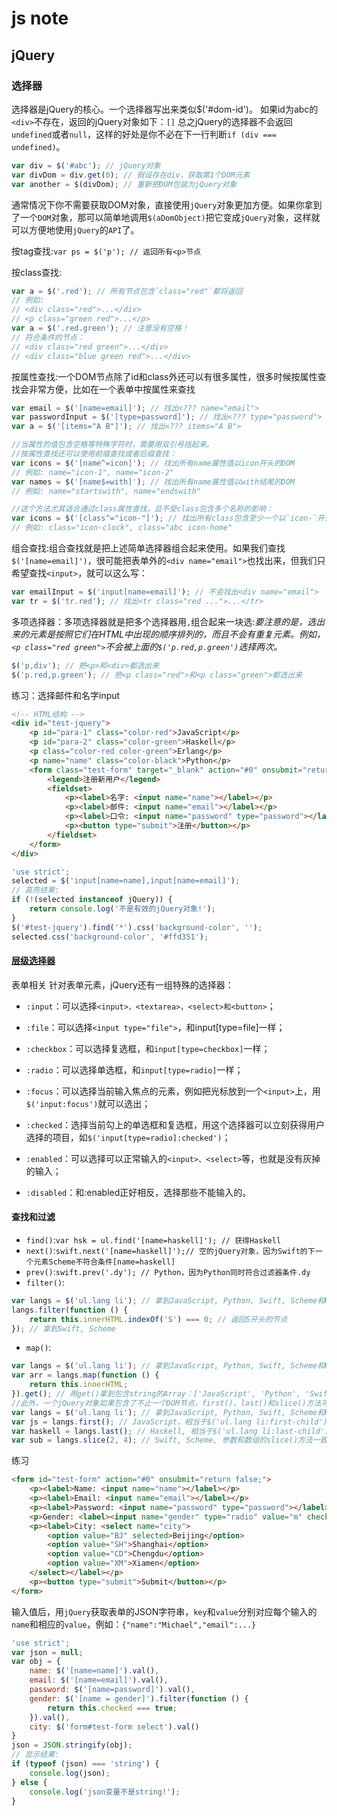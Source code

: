 # js note

## jQuery

### 选择器

选择器是jQuery的核心。一个选择器写出来类似$('#dom-id')。
如果id为abc的`<div>`不存在，返回的jQuery对象如下：`[]`
总之jQuery的选择器不会返回`undefined`或者`null`，这样的好处是你不必在下一行判断`if (div === undefined)`。

```js
var div = $('#abc'); // jQuery对象
var divDom = div.get(0); // 假设存在div，获取第1个DOM元素
var another = $(divDom); // 重新把DOM包装为jQuery对象
```

通常情况下你不需要获取DOM对象，直接使用`jQuery`对象更加方便。如果你拿到了一个`DOM`对象，那可以简单地调用`$(aDomObject)`把它变成`jQuery`对象，这样就可以方便地使用`jQuery`的`API`了。

按tag查找:`var ps = $('p'); // 返回所有<p>节点`

按class查找:

```js
var a = $('.red'); // 所有节点包含`class="red"`都将返回
// 例如:
// <div class="red">...</div>
// <p class="green red">...</p>
var a = $('.red.green'); // 注意没有空格！
// 符合条件的节点：
// <div class="red green">...</div>
// <div class="blue green red">...</div>
```

按属性查找:一个DOM节点除了id和class外还可以有很多属性，很多时候按属性查找会非常方便，比如在一个表单中按属性来查找

```js
var email = $('[name=email]'); // 找出<??? name="email">
var passwordInput = $('[type=password]'); // 找出<??? type="password">
var a = $('[items="A B"]'); // 找出<??? items="A B">

//当属性的值包含空格等特殊字符时，需要用双引号括起来。
//按属性查找还可以使用前缀查找或者后缀查找：
var icons = $('[name^=icon]'); // 找出所有name属性值以icon开头的DOM
// 例如: name="icon-1", name="icon-2"
var names = $('[name$=with]'); // 找出所有name属性值以with结尾的DOM
// 例如: name="startswith", name="endswith"

//这个方法尤其适合通过class属性查找，且不受class包含多个名称的影响：
var icons = $('[class^="icon-"]'); // 找出所有class包含至少一个以`icon-`开头的DOM
// 例如: class="icon-clock", class="abc icon-home"
```

组合查找:组合查找就是把上述简单选择器组合起来使用。如果我们查找`$('[name=email]')`，很可能把表单外的`<div name="email">`也找出来，但我们只希望查找`<input>`，就可以这么写：

```js
var emailInput = $('input[name=email]'); // 不会找出<div name="email">  
var tr = $('tr.red'); // 找出<tr class="red ...">...</tr>
```

多项选择器：多项选择器就是把多个选择器用`,`组合起来一块选:*要注意的是，选出来的元素是按照它们在HTML中出现的顺序排列的，而且不会有重复元素。例如，`<p class="red green">`不会被上面的`$('p.red,p.green')`选择两次。*

```js
$('p,div'); // 把<p>和<div>都选出来
$('p.red,p.green'); // 把<p class="red">和<p class="green">都选出来
```

练习：选择邮件和名字input

```html
<!-- HTML结构 -->
<div id="test-jquery">
    <p id="para-1" class="color-red">JavaScript</p>
    <p id="para-2" class="color-green">Haskell</p>
    <p class="color-red color-green">Erlang</p>
    <p name="name" class="color-black">Python</p>
    <form class="test-form" target="_blank" action="#0" onsubmit="return false;">
        <legend>注册新用户</legend>
        <fieldset>
            <p><label>名字: <input name="name"></label></p>
            <p><label>邮件: <input name="email"></label></p>
            <p><label>口令: <input name="password" type="password"></label></p>
            <p><button type="submit">注册</button></p>
        </fieldset>
    </form>
</div>
```

```js
'use strict';
selected = $('input[name=name],input[name=email]');
// 高亮结果:
if (!(selected instanceof jQuery)) {
    return console.log('不是有效的jQuery对象!');
}
$('#test-jquery').find('*').css('background-color', '');
selected.css('background-color', '#ffd351');
```

#### [层级选择器](https://www.liaoxuefeng.com/wiki/001434446689867b27157e896e74d51a89c25cc8b43bdb3000/001437023139167510b90eb2c924f72aeba0db592a9eb54000)

表单相关
针对表单元素，jQuery还有一组特殊的选择器：

- `:input`：可以选择`<input>，<textarea>，<select>和<button>`；

- `:file`：可以选择`<input type="file">`，和input[type=file]一样；

- `:checkbox`：可以选择复选框，和`input[type=checkbox]`一样；

- `:radio`：可以选择单选框，和`input[type=radio]`一样；

- `:focus`：可以选择当前输入焦点的元素，例如把光标放到一个`<input>`上，用`$('input:focus')`就可以选出；

- `:checked`：选择当前勾上的单选框和复选框，用这个选择器可以立刻获得用户选择的项目，如`$('input[type=radio]:checked')`；

- `:enabled`：可以选择可以正常输入的`<input>、<select>`等，也就是没有灰掉的输入；

- `:disabled`：和:enabled正好相反，选择那些不能输入的。

#### 查找和过滤

- `find()`:`var hsk = ul.find('[name=haskell]'); // 获得Haskell`
- `next()`:`swift.next('[name=haskell]');// 空的jQuery对象，因为Swift的下一个元素Scheme不符合条件[name=haskell]`
- `prev()`:`swift.prev('.dy'); // Python，因为Python同时符合过滤器条件.dy`
- `filter()`:

```js
var langs = $('ul.lang li'); // 拿到JavaScript, Python, Swift, Scheme和Haskell
langs.filter(function () {
    return this.innerHTML.indexOf('S') === 0; // 返回S开头的节点
}); // 拿到Swift, Scheme
```

- `map()`:

```js
var langs = $('ul.lang li'); // 拿到JavaScript, Python, Swift, Scheme和Haskell
var arr = langs.map(function () {
    return this.innerHTML;
}).get(); // 用get()拿到包含string的Array：['JavaScript', 'Python', 'Swift', 'Scheme', 'Haskell']
//此外，一个jQuery对象如果包含了不止一个DOM节点，first()、last()和slice()方法可以返回一个新的jQuery对象，把不需要的DOM节点去掉：
var langs = $('ul.lang li'); // 拿到JavaScript, Python, Swift, Scheme和Haskell
var js = langs.first(); // JavaScript，相当于$('ul.lang li:first-child')
var haskell = langs.last(); // Haskell, 相当于$('ul.lang li:last-child')
var sub = langs.slice(2, 4); // Swift, Scheme, 参数和数组的slice()方法一致
```

练习

```html
<form id="test-form" action="#0" onsubmit="return false;">
    <p><label>Name: <input name="name"></label></p>
    <p><label>Email: <input name="email"></label></p>
    <p><label>Password: <input name="password" type="password"></label></p>
    <p>Gender: <label><input name="gender" type="radio" value="m" checked> Male</label> <label><input name="gender" type="radio" value="f"> Female</label></p>
    <p><label>City: <select name="city">
        <option value="BJ" selected>Beijing</option>
        <option value="SH">Shanghai</option>
        <option value="CD">Chengdu</option>
        <option value="XM">Xiamen</option>
    </select></label></p>
    <p><button type="submit">Submit</button></p>
</form>
```

输入值后，用`jQuery`获取表单的JSON字符串，`key`和`value`分别对应每个输入的`name`和相应的`value`，例如：`{"name":"Michael","email":...}`

```js
'use strict';
var json = null;
var obj = {
    name: $('[name=name]').val(),
    email: $('[name=email]').val(),
    password: $('[name=password]').val(),
    gender: $('[name = gender]').filter(function () {
        return this.checked === true;
    }).val(),
    city: $('form#test-form select').val()
}
json = JSON.stringify(obj);
// 显示结果:
if (typeof (json) === 'string') {
    console.log(json);
} else {
    console.log('json变量不是string!');
}
```